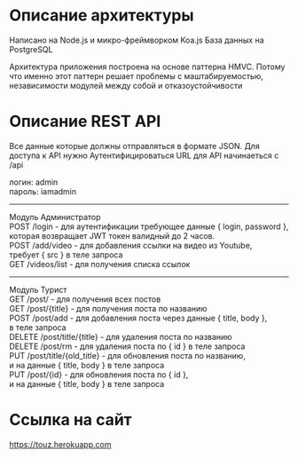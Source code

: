 # Описание архитектуры

Написано на Node.js и микро-фреймворком Koa.js
База данных на PostgreSQL

Архитектура приложения построена на основе паттерна HMVC.
Потому что именно этот паттерн решает проблемы с маштабируемостью,
независимости модулей между собой и отказоустойчивости

# Описание REST API

Все данные которые должны отправляться в формате JSON.
Для доступа к API нужно Аутентифицироваться
URL для API начинаеться с /api

логин: admin <br>
пароль: iamadmin <br>

---

Модуль Администратор  <br>
    POST /login - для аутентификации требующее данные { login, password }, <br>
                которая возвращает JWT токен валидный до 2 часов. <br>
    POST /add/video - для добавления ссылки на видео из Youtube, <br>
                    требует { src } в теле запроса <br>
    GET  /videos/list - для получения списка ссылок  <br>
    
---

Модуль Турист <br>
    GET    /post/ - для получения всех постов <br>
    GET    /post/{title} - для получения поста по названию <br>
    POST   /post/add - для добавления поста через данные { title, body }, <br>
                     в теле запроса <br>
    DELETE /post/title/{title} - для удаления поста по названию <br>
    DELETE /post/rm - для удаления поста по { id } в теле запроса <br>
    PUT    /post/title/{old_title} - для обновления поста по названию, <br>
                                     и на данные { title, body } в теле запроса <br>
    PUT    /post/{id} - для обновления поста по { id }, <br>
                        и на данные { title, body } в теле запроса    <br>                 
# Ссылка на сайт

<https://touz.herokuapp.com>

